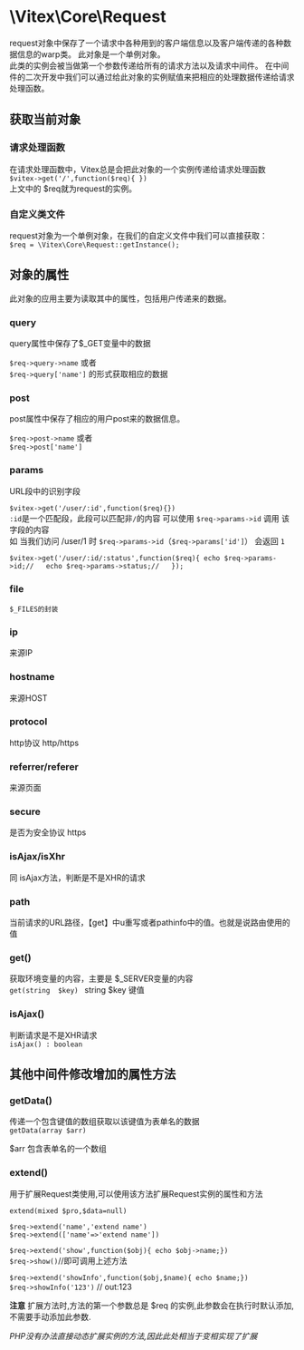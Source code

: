 # \Vitex\Core\Request

request对象中保存了一个请求中各种用到的客户端信息以及客户端传递的各种数据信息的warp类。
此对象是一个单例对象。    
此类的实例会被当做第一个参数传递给所有的请求方法以及请求中间件。 
在中间件的二次开发中我们可以通过给此对象的实例赋值来把相应的处理数据传递给请求处理函数。

## 获取当前对象

### 请求处理函数
在请求处理函数中，Vitex总是会把此对象的一个实例传递给请求处理函数   
`
	$vitex->get('/',function($req){
	})
`  
上文中的 $req就为request的实例。
### 自定义类文件
request对象为一个单例对象，在我们的自定义文件中我们可以直接获取：  
`$req = \Vitex\Core\Request::getInstance();`

## 对象的属性

此对象的应用主要为读取其中的属性，包括用户传递来的数据。  

### query

query属性中保存了$_GET变量中的数据  

`$req->query->name`  或者  
`$req->query['name']` 的形式获取相应的数据

### post

post属性中保存了相应的用户post来的数据信息。

`$req->post->name` 或者  
`$req->post['name']`

### params
URL段中的识别字段

`$vitex->get('/user/:id',function($req){})`   
`:id`是一个匹配段，此段可以匹配非`/`的内容
可以使用 `$req->params->id` 调用 该字段的内容  
如 当我们访问 /user/1 时  `$req->params->id`（`$req->params['id']`） 会返回 `1`  

`
$vitex->get('/user/:id/:status',function($req){
	echo $req->params->id;//  
	echo $req->params->status;//  
});
`

### file
	$_FILES的封装

### ip
来源IP

### hostname
来源HOST

### protocol
http协议  http/https

### referrer/referer
来源页面

### secure
是否为安全协议 https

### isAjax/isXhr
同 isAjax方法，判断是不是XHR的请求

### path
当前请求的URL路径，【get】中u重写或者pathinfo中的值。也就是说路由使用的值

### get()
获取环境变量的内容，主要是 $_SERVER变量的内容  
`get(string  $key) `
string 	$key 	键值

### isAjax()
判断请求是不是XHR请求  
`isAjax() : boolean`

## 其他中间件修改增加的属性方法

### getData()

传递一个包含键值的数组获取以该键值为表单名的数据   
`getData(array $arr)`

$arr 包含表单名的一个数组

### extend()

用于扩展Request类使用,可以使用该方法扩展Request实例的属性和方法

`extend(mixed $pro,$data=null)`  

`$req->extend('name','extend name')`  
`$req->extend(['name'=>'extend name'])`  

`$req->extend('show',function($obj){ echo $obj->name;})`   
`$req->show()`//即可调用上述方法

`$req->extend('showInfo',function($obj,$name){ echo $name;})`  
`$req->showInfo('123')` // out:123   

**注意** 扩展方法时,方法的第一个参数总是 $req 的实例,此参数会在执行时默认添加,不需要手动添加此参数.

*PHP没有办法直接动态扩展实例的方法,因此此处相当于变相实现了扩展*